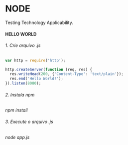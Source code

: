# NODE

Testing Technology Applicability. 



#### HELLO WORLD

###### 1. Crie arquivo .js

```js
var http = require('http');

http.createServer(function (req, res) {
  res.writeHead(200, {'Content-Type': 'text/plain'});
  res.end('Hello World!');
}).listen(8080);
```

###### 2. Instala npm

*npm install*

###### 3. Execute o arquivo .js

*node app.js* 

